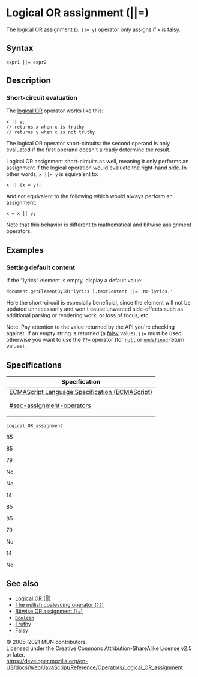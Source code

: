 # Logical OR assignment (||=)

The logical OR assignment (`x ||= y`) operator only assigns if `x` is [falsy](https://developer.mozilla.org/en-US/docs/Glossary/Falsy).

## Syntax

    expr1 ||= expr2

## Description

### Short-circuit evaluation

The [logical OR](logical_or) operator works like this:

    x || y;
    // returns x when x is truthy
    // returns y when x is not truthy

The logical OR operator short-circuits: the second operand is only evaluated if the first operand doesn't already determine the result.

Logical OR assignment short-circuits as well, meaning it only performs an assignment if the logical operation would evaluate the right-hand side. In other words, `x ||= y` is equivalent to:

    x || (x = y);

And not equivalent to the following which would always perform an assignment:

    x = x || y;

Note that this behavior is different to mathematical and bitwise assignment operators.

## Examples

### Setting default content

If the "lyrics" element is empty, display a default value:

    document.getElementById('lyrics').textContent ||= 'No lyrics.'

Here the short-circuit is especially beneficial, since the element will not be updated unnecessarily and won't cause unwanted side-effects such as additional parsing or rendering work, or loss of focus, etc.

Note: Pay attention to the value returned by the API you're checking against. If an empty string is returned (a [falsy](https://developer.mozilla.org/en-US/docs/Glossary/Falsy) value), `||=` must be used, otherwise you want to use the `??=` operator (for [`null`](../global_objects/null) or [`undefined`](../global_objects/undefined) return values).

## Specifications

<table>
<thead>
<tr class="header">
<th>Specification</th>
</tr>
</thead>
<tbody>
<tr class="odd">
<td>
<a href="https://tc39.es/ecma262/#sec-assignment-operators">ECMAScript Language Specification (ECMAScript) 
<br/>

<span class="small">#sec-assignment-operators</span>
</a>
</td>
</tr>
</tbody>
</table>

`Logical_OR_assignment`

85

85

79

No

No

14

85

85

79

No

14

No

## See also

-   [Logical OR (||)](logical_or)
-   [The nullish coalescing operator (`??`)](nullish_coalescing_operator)
-   [Bitwise OR assignment (`|=`)](bitwise_or_assignment)
-   [`Boolean`](../global_objects/boolean)
-   [Truthy](https://developer.mozilla.org/en-US/docs/Glossary/Truthy)
-   [Falsy](https://developer.mozilla.org/en-US/docs/Glossary/Falsy)

© 2005–2021 MDN contributors.  
Licensed under the Creative Commons Attribution-ShareAlike License v2.5 or later.  
<a href="https://developer.mozilla.org/en-US/docs/Web/JavaScript/Reference/Operators/Logical_OR_assignment" class="_attribution-link">https://developer.mozilla.org/en-US/docs/Web/JavaScript/Reference/Operators/Logical_OR_assignment</a>
